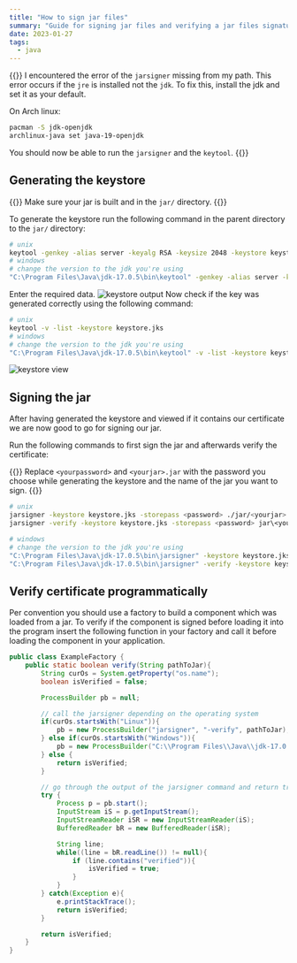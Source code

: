 ```yaml
---
title: "How to sign jar files"
summary: "Guide for signing jar files and verifying a jar files signature programmatically"
date: 2023-01-27
tags:
  - java
---
```


{{<callout type="Danger">}}
I encountered the error of the `jarsigner` missing from my path.
This error occurs if the `jre` is installed not the `jdk`.
To fix this, install the jdk and set it as your default.

On Arch linux:

```bash
pacman -S jdk-openjdk
archlinux-java set java-19-openjdk
```

You should now be able to run the `jarsigner` and the `keytool`.
{{</callout>}}

## Generating the keystore

{{<callout type="Warning">}}
Make sure your jar is built and in the `jar/` directory.
{{</callout>}}

To generate the keystore run the following command in the parent directory to the `jar/` directory:

```bash
# unix
keytool -genkey -alias server -keyalg RSA -keysize 2048 -keystore keystore.jks
# windows
# change the version to the jdk you're using
"C:\Program Files\Java\jdk-17.0.5\bin\keytool" -genkey -alias server -keyalg RSA -keysize 2048 -keystore keystore.jks
```

Enter the required data.
![keystore output](/sign-jar/keystore.png)
Now check if the key was generated correctly using the following command:

```bash
# unix
keytool -v -list -keystore keystore.jks
# windows
# change the version to the jdk you're using
"C:\Program Files\Java\jdk-17.0.5\bin\keytool" -v -list -keystore keystore.jks
```

![keystore view](/sign-jar/keystore-view.png)

## Signing the jar

After having generated the keystore and viewed if it contains our certificate we are now good to go for signing our jar.

Run the following commands to first sign the jar and afterwards verify the certificate:

{{<callout type="Warning">}}
Replace `<yourpassword>` and `<yourjar>.jar` with the password you choose while generating the keystore and the name of the jar you want to sign.
{{</callout>}}

```bash
# unix
jarsigner -keystore keystore.jks -storepass <password> ./jar/<yourjar>.jar server
jarsigner -verify -keystore keystore.jks -storepass <password> jar\<yourjar>.jar server

# windows
# change the version to the jdk you're using
"C:\Program Files\Java\jdk-17.0.5\bin\jarsigner" -keystore keystore.jks -storepass <password> ./jar/<yourjar>.jar server
"C:\Program Files\Java\jdk-17.0.5\bin\jarsigner" -verify -keystore keystore.jks -storepass <password> jar\<yourjar>.jar server
```

## Verify certificate programmatically

Per convention you should use a factory to build a component which was loaded from a jar.
To verify if the component is signed before loading it into the program insert the following function in your factory and call it before loading the component in your application.

```java
public class ExampleFactory {
    public static boolean verify(String pathToJar){
        String curOs = System.getProperty("os.name");
        boolean isVerified = false;

        ProcessBuilder pb = null;

        // call the jarsigner depending on the operating system
        if(curOs.startsWith("Linux")){
            pb = new ProcessBuilder("jarsigner", "-verify", pathToJar);
        } else if(curOs.startsWith("Windows")){
            pb = new ProcessBuilder("C:\\Program Files\\Java\\jdk-17.0.5\\bin\\jarsigner", "-verify", pathToJar);
        } else {
            return isVerified;
        }

        // go through the output of the jarsigner command and return true if the "verify" is in any of the lines
        try {
            Process p = pb.start();
            InputStream iS = p.getInputStream();
            InputStreamReader iSR = new InputStreamReader(iS);
            BufferedReader bR = new BufferedReader(iSR);

            String line;
            while((line = bR.readLine()) != null){
                if (line.contains("verified")){
                    isVerified = true;
                }
            }
        } catch(Exception e){
            e.printStackTrace();
            return isVerified;
        }

        return isVerified;
    }
}
```
